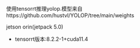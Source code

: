 使用tensorrt推理yolop.模型来自https://github.com/hustvl/YOLOP/tree/main/weights

jetson orin(jetpack 5.0)
- tensorrt版本:8.2.2-1+cuda11.4

